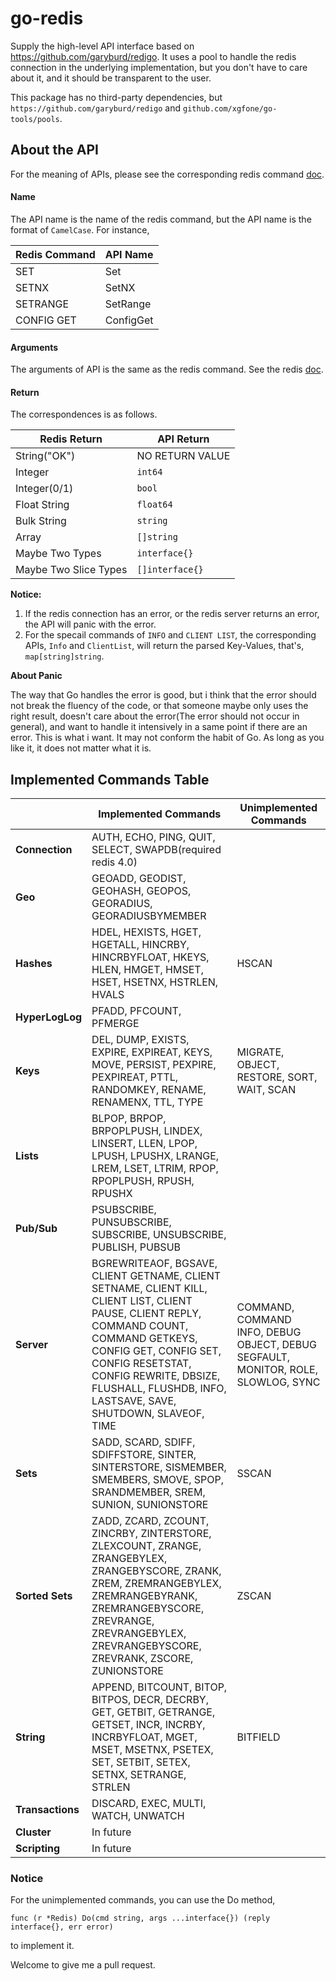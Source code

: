 # go-redis
Supply the high-level API interface based on https://github.com/garyburd/redigo. It uses a pool to handle the redis connection in the underlying implementation, but you don't have to care about it, and it should be transparent to the user.

This package has no third-party dependencies, but `https://github.com/garyburd/redigo` and `github.com/xgfone/go-tools/pools`.

## About the API

For the meaning of APIs, please see the corresponding redis command [doc](https://redis.io/commands).

#### Name

The API name is the name of the redis command, but the API name is the format of `CamelCase`. For instance,

|  Redis Command  |  API Name
|-----------------|------------
|  SET            | Set
|  SETNX          | SetNX
|  SETRANGE       | SetRange
|  CONFIG GET     | ConfigGet

#### Arguments

The arguments of API is the same as the redis command. See the redis [doc](https://redis.io/commands).

#### Return

The correspondences is as follows.

| Redis Return | API Return
|---------------|--------------
| String("OK")  | NO RETURN VALUE
| Integer       | `int64`
| Integer(0/1)  | `bool`
| Float String  | `float64`
| Bulk String   | `string`
| Array         | `[]string`
| Maybe Two Types | `interface{}`
| Maybe Two Slice Types | `[]interface{}`

**Notice:**

1. If the redis connection has an error, or the redis server returns an error, the API will panic with the error.
2. For the specail commands of `INFO` and `CLIENT LIST`, the corresponding APIs, `Info` and `ClientList`, will return the parsed Key-Values, that's, `map[string]string`.

**About Panic**

The way that Go handles the error is good, but i think that the error should not break the fluency of the code, or that someone maybe only uses the right result, doesn't care about the error(The error should not occur in general), and want to handle it intensively in a same point if there are an error. This is what i want. It may not conform the habit of Go. As long as you like it, it does not matter what it is.


## Implemented Commands Table

|                   |   Implemented Commands   |  Unimplemented Commands
|-------------------|--------------------------|---------------------------
| **Connection**    | AUTH, ECHO, PING, QUIT, SELECT, SWAPDB(required redis 4.0) |
| **Geo**           | GEOADD, GEODIST, GEOHASH, GEOPOS, GEORADIUS, GEORADIUSBYMEMBER |
| **Hashes**        | HDEL, HEXISTS, HGET, HGETALL, HINCRBY, HINCRBYFLOAT, HKEYS, HLEN, HMGET, HMSET, HSET, HSETNX, HSTRLEN, HVALS | HSCAN
| **HyperLogLog**   | PFADD, PFCOUNT, PFMERGE |
| **Keys**          | DEL, DUMP, EXISTS, EXPIRE, EXPIREAT, KEYS, MOVE, PERSIST, PEXPIRE, PEXPIREAT, PTTL, RANDOMKEY, RENAME, RENAMENX, TTL, TYPE | MIGRATE, OBJECT, RESTORE, SORT, WAIT, SCAN
| **Lists**         | BLPOP, BRPOP, BRPOPLPUSH, LINDEX, LINSERT, LLEN, LPOP, LPUSH, LPUSHX, LRANGE, LREM, LSET, LTRIM, RPOP, RPOPLPUSH, RPUSH, RPUSHX |
| **Pub/Sub**       | PSUBSCRIBE, PUNSUBSCRIBE, SUBSCRIBE, UNSUBSCRIBE, PUBLISH, PUBSUB |
| **Server**        | BGREWRITEAOF, BGSAVE, CLIENT GETNAME, CLIENT SETNAME, CLIENT KILL, CLIENT LIST, CLIENT PAUSE, CLIENT REPLY, COMMAND COUNT, COMMAND GETKEYS, CONFIG GET, CONFIG SET, CONFIG RESETSTAT, CONFIG REWRITE, DBSIZE, FLUSHALL, FLUSHDB, INFO, LASTSAVE, SAVE, SHUTDOWN, SLAVEOF, TIME | COMMAND, COMMAND INFO, DEBUG OBJECT, DEBUG SEGFAULT, MONITOR, ROLE, SLOWLOG, SYNC
| **Sets**          | SADD, SCARD, SDIFF, SDIFFSTORE, SINTER, SINTERSTORE, SISMEMBER, SMEMBERS, SMOVE, SPOP, SRANDMEMBER, SREM, SUNION, SUNIONSTORE | SSCAN
| **Sorted Sets**   | ZADD, ZCARD, ZCOUNT, ZINCRBY, ZINTERSTORE, ZLEXCOUNT, ZRANGE, ZRANGEBYLEX, ZRANGEBYSCORE, ZRANK, ZREM, ZREMRANGEBYLEX, ZREMRANGEBYRANK, ZREMRANGEBYSCORE, ZREVRANGE, ZREVRANGEBYLEX, ZREVRANGEBYSCORE, ZREVRANK, ZSCORE, ZUNIONSTORE | ZSCAN
| **String**        | APPEND, BITCOUNT, BITOP, BITPOS, DECR, DECRBY, GET, GETBIT, GETRANGE, GETSET, INCR, INCRBY, INCRBYFLOAT, MGET, MSET, MSETNX, PSETEX, SET, SETBIT, SETEX, SETNX, SETRANGE, STRLEN | BITFIELD
| **Transactions**  | DISCARD, EXEC, MULTI, WATCH, UNWATCH |
| **Cluster**       | In future |
| **Scripting**     | In future |


### Notice

For the unimplemented commands, you can use the Do method,

    func (r *Redis) Do(cmd string, args ...interface{}) (reply interface{}, err error)

to implement it.

Welcome to give me a pull request.
